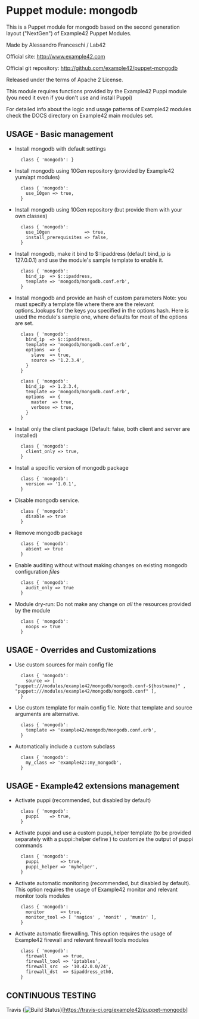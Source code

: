 # Puppet module: mongodb

This is a Puppet module for mongodb based on the second generation layout ("NextGen") of Example42 Puppet Modules.

Made by Alessandro Franceschi / Lab42

Official site: http://www.example42.com

Official git repository: http://github.com/example42/puppet-mongodb

Released under the terms of Apache 2 License.

This module requires functions provided by the Example42 Puppi module (you need it even if you don't use and install Puppi)

For detailed info about the logic and usage patterns of Example42 modules check the DOCS directory on Example42 main modules set.


## USAGE - Basic management

* Install mongodb with default settings

        class { 'mongodb': }

* Install mongodb using 10Gen repository (provided by Example42 yum/apt modules)

        class { 'mongodb':
          use_10gen => true,
        }

* Install mongodb using 10Gen repository (but provide them with your own classes)

        class { 'mongodb':
          use_10gen             => true,
          install_prerequisites => false,
        }

* Install mongodb, make it bind to $::ipaddress (default bind_ip is 127.0.0.1) and use the module's sample template to enable it.

        class { 'mongodb':
          bind_ip  => $::ipaddress,
          template => 'mongodb/mongodb.conf.erb',
        }

* Install mongodb and provide an hash of custom parameters
  Note: you must specify a template file where there are the relevant options_lookups for the keys you specified in the options hash. Here is used the module's sample one, where defaults for most of the options are set.

        class { 'mongodb':
          bind_ip  => $::ipaddress,
          template => 'mongodb/mongodb.conf.erb',
          options  => {
            slave  => true,
            source => '1.2.3.4',
          }
        }

        class { 'mongodb':
          bind_ip  => 1.2.3.4,
          template => 'mongodb/mongodb.conf.erb',
          options  => {
            master  => true,
            verbose => true,
          }
        }


* Install only the client package (Default: false, both client and server are installed)

        class { 'mongodb':
          client_only => true,
        }


* Install a specific version of mongodb package

        class { 'mongodb':
          version => '1.0.1',
        }

* Disable mongodb service.

        class { 'mongodb':
          disable => true
        }

* Remove mongodb package

        class { 'mongodb':
          absent => true
        }

* Enable auditing without without making changes on existing mongodb configuration *files*

        class { 'mongodb':
          audit_only => true
        }

* Module dry-run: Do not make any change on *all* the resources provided by the module

        class { 'mongodb':
          noops => true
        }


## USAGE - Overrides and Customizations
* Use custom sources for main config file 

        class { 'mongodb':
          source => [ "puppet:///modules/example42/mongodb/mongodb.conf-${hostname}" , "puppet:///modules/example42/mongodb/mongodb.conf" ], 
        }


* Use custom template for main config file. Note that template and source arguments are alternative. 

        class { 'mongodb':
          template => 'example42/mongodb/mongodb.conf.erb',
        }

* Automatically include a custom subclass

        class { 'mongodb':
          my_class => 'example42::my_mongodb',
        }


## USAGE - Example42 extensions management 
* Activate puppi (recommended, but disabled by default)

        class { 'mongodb':
          puppi    => true,
        }

* Activate puppi and use a custom puppi_helper template (to be provided separately with a puppi::helper define ) to customize the output of puppi commands 

        class { 'mongodb':
          puppi        => true,
          puppi_helper => 'myhelper', 
        }

* Activate automatic monitoring (recommended, but disabled by default). This option requires the usage of Example42 monitor and relevant monitor tools modules

        class { 'mongodb':
          monitor      => true,
          monitor_tool => [ 'nagios' , 'monit' , 'munin' ],
        }

* Activate automatic firewalling. This option requires the usage of Example42 firewall and relevant firewall tools modules

        class { 'mongodb':       
          firewall      => true,
          firewall_tool => 'iptables',
          firewall_src  => '10.42.0.0/24',
          firewall_dst  => $ipaddress_eth0,
        }


## CONTINUOUS TESTING

Travis {<img src="https://travis-ci.org/example42/puppet-mongodb.png?branch=master" alt="Build Status" />}[https://travis-ci.org/example42/puppet-mongodb]
